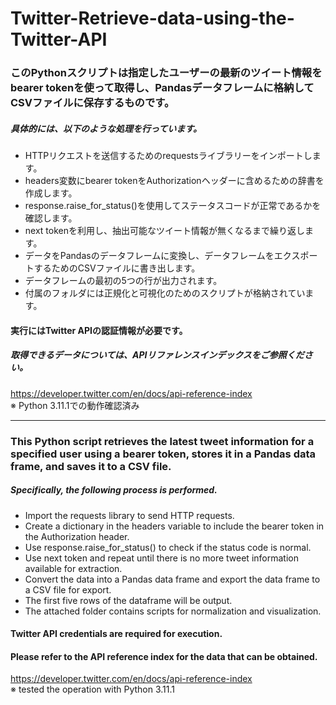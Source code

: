 # Twitter-Retrieve-data-using-the-Twitter-API
### このPythonスクリプトは指定したユーザーの最新のツイート情報をbearer tokenを使って取得し、Pandasデータフレームに格納してCSVファイルに保存するものです。

##### 具体的には、以下のような処理を行っています。

- HTTPリクエストを送信するためのrequestsライブラリーをインポートします。
- headers変数にbearer tokenをAuthorizationヘッダーに含めるための辞書を作成します。
- response.raise_for_status()を使用してステータスコードが正常であるかを確認します。
- next tokenを利用し、抽出可能なツイート情報が無くなるまで繰り返します。
- データをPandasのデータフレームに変換し、データフレームをエクスポートするためのCSVファイルに書き出します。
- データフレームの最初の5つの行が出力されます。
- 付属のフォルダには正規化と可視化のためのスクリプトが格納されています。<br>

#### 実行にはTwitter APIの認証情報が必要です。
##### 取得できるデータについては、APIリファレンスインデックスをご参照ください。
https://developer.twitter.com/en/docs/api-reference-index<br>
※ Python 3.11.1での動作確認済み
***********************************************************************************************************************************************************
### This Python script retrieves the latest tweet information for a specified user using a bearer token, stores it in a Pandas data frame, and saves it to a CSV file.

##### Specifically, the following process is performed.

- Import the requests library to send HTTP requests.
- Create a dictionary in the headers variable to include the bearer token in the Authorization header.
- Use response.raise_for_status() to check if the status code is normal.
- Use next token and repeat until there is no more tweet information available for extraction.
- Convert the data into a Pandas data frame and export the data frame to a CSV file for export.
- The first five rows of the dataframe will be output.
- The attached folder contains scripts for normalization and visualization.<br>

#### Twitter API credentials are required for execution.
#### Please refer to the API reference index for the data that can be obtained.
https://developer.twitter.com/en/docs/api-reference-index<br>
※ tested the operation with Python 3.11.1
